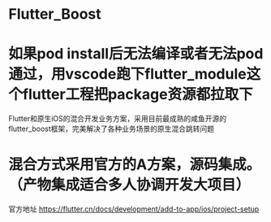 # Flutter_Boost
# 如果pod install后无法编译或者无法pod通过，用vscode跑下flutter_module这个flutter工程把package资源都拉取下

Flutter和原生iOS的混合开发业务方案，采用目前最成熟的咸鱼开源的flutter_boost框架，完美解决了各种业务场景的原生混合跳转问题
# 混合方式采用官方的A方案，源码集成。（产物集成适合多人协调开发大项目）
官方地址  https://flutter.cn/docs/development/add-to-app/ios/project-setup
